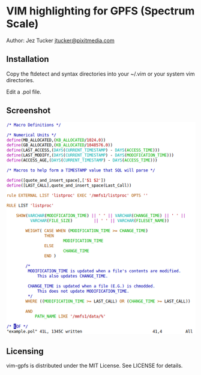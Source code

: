 VIM highlighting for GPFS (Spectrum Scale)
==========================================

Author: Jez Tucker <jtucker@pixitmedia.com>


Installation
------------
Copy the ftdetect and syntax directories into your ~/.vim or your system vim directories.

Edit a .pol file.


Screenshot
----------
![Usage Screenshot](https://github.com/arcapix/vim-gpfs/raw/master/example.png)


Licensing
---------
vim-gpfs is distributed under the MIT License.  See LICENSE for details.
